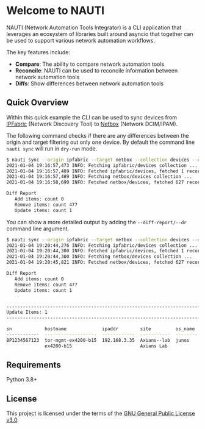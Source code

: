 # Welcome to NAUTI

NAUTI (Network Automation Tools Integrator) is a CLI application that leverages an ecosystem of libraries built around asyncio that together can be used to support various network automation workflows.

The key features include:

- **Compare**: The ability to compare network automation tools
- **Reconcile**: NAUTI can be used to reconcile information between network automation tools
- **Diffs**: Show differences between network automation tools

## Quick Overview

Within this quick example the CLI can be used to sync devices from [IPFabric](https://ipfabric.io/) (Network Discovery Tool) to [Netbox](https://github.com/netbox-community/netbox) (Network DCIM/IPAM).

The following command checks if there are any differences between the origin and target filtering out only one device. By default the command line `nauti sync` will run in `dry-run` mode.
```bash
$ nauti sync --origin ipfabric --target netbox --collection devices --origin-filter "hostname ~ b15"
2021-01-04 19:16:57,473 INFO: Fetching ipfabric/devices collection ...
2021-01-04 19:16:57,489 INFO: Fetched ipfabric/devices, fetched 1 records.
2021-01-04 19:16:57,489 INFO: Fetching netbox/devices collection ...
2021-01-04 19:16:58,690 INFO: Fetched netbox/devices, fetched 627 records.

Diff Report
   Add items: count 0
   Remove items: count 477
   Update items: count 1
```

You can show a more detailed output by adding the `--diff-report/--dr` command line argument.
```bash
$ nauti sync --origin ipfabric --target netbox --collection devices --origin-filter "hostname ~ b15" --diff-report upd
2021-01-04 19:20:44,276 INFO: Fetching ipfabric/devices collection ...
2021-01-04 19:20:44,300 INFO: Fetched ipfabric/devices, fetched 1 records.
2021-01-04 19:20:44,300 INFO: Fetching netbox/devices collection ...
2021-01-04 19:20:45,821 INFO: Fetched netbox/devices, fetched 627 records.

Diff Report
   Add items: count 0
   Remove items: count 477
   Update items: count 1


--------------------------------------------------------------------------------
Update Items: 1
--------------------------------------------------------------------------------

sn            hostname             ipaddr        site         os_name    vendor    model       status
------------  -------------------  ------------  -----------  ---------  --------  ----------  --------
BP1234567123  tor-mgmt-ex4200-b15  192.168.3.35  Axians--lab  junos      juniper   ex4200      active
              ex4200-b15                         Axians Lab                        ex4200-48t
```

## Requirements

Python 3.8+

## License

This project is licensed under the terms of the [GNU General Public License v3.0](https://www.gnu.org/licenses/gpl-3.0.en.html).
